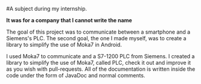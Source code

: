 #A subject during my internship.

**It was for a company that I cannot write the name**

The goal of this project was to communicate between a smartphone and a Siemens's PLC. The second 
goal, the one I made myself, was to create a library to simplify the use of Moka7 in Android.

I used Moka7 to communicate and a S7-1200 PLC from Siemens. I created a library to simplify the use 
of Moka7, called PLC, check it out and improve it as you wish with pull-requests. All of the 
documentation is written inside the code under the form of JavaDoc and normal comments.